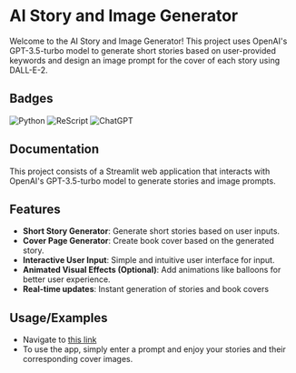 
# AI Story and Image Generator

Welcome to the AI Story and Image Generator! This project uses OpenAI's GPT-3.5-turbo model to generate short stories based on user-provided keywords and design an image prompt for the cover of each story using DALL-E-2.


## Badges


![Python](https://img.shields.io/badge/python-3670A0?style=for-the-badge&logo=python&logoColor=ffdd54)
![ReScript](https://img.shields.io/badge/rescript-%2314162c?style=for-the-badge&logo=rescript&logoColor=e34c4c)
![ChatGPT](https://img.shields.io/badge/chatGPT-74aa9c?style=for-the-badge&logo=openai&logoColor=white)

## Documentation

This project consists of a Streamlit web application that interacts with OpenAI's GPT-3.5-turbo model to generate stories and image prompts.


## Features

- **Short Story Generator**: Generate short stories based on user inputs.
- **Cover Page Generator**: Create book cover based on the generated story.
- **Interactive User Input**: Simple and intuitive user interface for input.
- **Animated Visual Effects (Optional)**: Add animations like balloons for better user experience.
- **Real-time updates**: Instant generation of stories and book covers 

## Usage/Examples
- Navigate to [this link](https://mainpy-bdsvmuauaxpfpcpkd69boc.streamlit.app/)
- To use the app, simply enter a prompt and enjoy your stories and their corresponding cover images.
